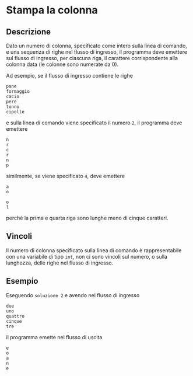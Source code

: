 Stampa la colonna
=================

Descrizione
-----------

Dato un numero di colonna, specificato come intero sulla linea di comando, e
una sequenza di righe nel flusso di ingresso, il programma deve emettere sul
flusso di ingresso, per ciascuna riga, il carattere corrispondente alla
colonna data (le colonne sono numerate da 0).

Ad esempio, se il flusso di ingresso contiene le righe

    pane
    formaggio
    cacio
    pere
    tonno
    cipolle

e sulla linea di comando viene specificato il numero `2`, il programma deve
emettere

    n
    r
    c
    r
    n
    p

similmente, se viene specificato `4`, deve emettere


    a
    o

    o
    l

perché la prima e quarta riga sono lunghe meno di cinque caratteri.


Vincoli
-------

Il numero di colonna specificato sulla linea di comando è rappresentabile con
una variabile di tipo `int`, non ci sono vincoli sul numero, o sulla lunghezza,
delle righe nel flusso di ingresso.


Esempio
-------

Eseguendo `soluzione 2` e avendo nel flusso di ingresso

    due
    uno
    quattro
    cinque
    tre

il programma emette nel flusso di uscita

    e
    o
    a
    n
    e
